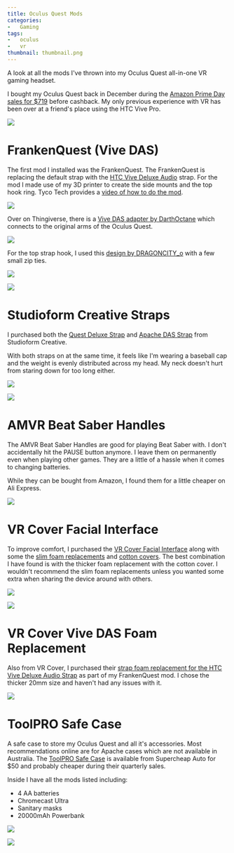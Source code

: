 ```yaml
---
title: Oculus Quest Mods
categories:
-   Gaming
tags:
-   oculus
-   vr
thumbnail: thumbnail.png
---
```


A look at all the mods I've thrown into my Oculus Quest all-in-one VR gaming headset.

<!-- more -->

I bought my Oculus Quest back in December during the [Amazon Prime Day sales for $719](https://www.ozbargain.com.au/node/470990) before cashback. My only previous experience with VR has been over at a friend's place using the HTC Vive Pro.

![](unit.jpg)

# FrankenQuest (Vive DAS)

The first mod I installed was the FrankenQuest. The FrankenQuest is replacing the default strap with the [HTC Vive Deluxe Audio](https://www.vive.com/au/vive-deluxe-audio-strap/) strap. For the mod I made use of my 3D printer to create the side mounts and the top hook ring. Tyco Tech provides a [video of how to do the mod](https://www.youtube.com/watch?v=RmnPnS4NOYo).

![](vive-das.jpg)

Over on Thingiverse, there is a [Vive DAS adapter by DarthOctane](https://www.thingiverse.com/thing:3691033) which connects to the original arms of the Oculus Quest.

![](das-clip.jpg)

For the top strap hook, I used this [design by DRAGONCITY_o](https://www.thingiverse.com/thing:3685188) with a few small zip ties.

![](top-ring-1.jpg)

![](top-ring-2.jpg)

# Studioform Creative Straps

I purchased both the [Quest Deluxe Strap](https://www.studioformcreative.com/product-page/go-quest-deluxe-strap-black) and [Apache DAS Strap](https://www.studioformcreative.com/) from Studioform Creative.

With both straps on at the same time, it feels like I'm wearing a baseball cap and the weight is evenly distributed across my head. My neck doesn't hurt from staring down for too long either.

![](straps.jpg)

![](unit2.jpg)

# AMVR Beat Saber Handles

The AMVR Beat Saber Handles are good for playing Beat Saber with. I don't accidentally hit the PAUSE button anymore. I leave them on permanently even when playing other games. They are a little of a hassle when it comes to changing batteries.

While they can be bought from Amazon, I found them for a little cheaper on Ali Express.

![](beat-saber-controller.jpg)

# VR Cover Facial Interface

To improve comfort, I purchased the [VR Cover Facial Interface](https://vrcover.com/product/oculus-quest-foam-and-interface-basic-set/) along with some the [slim foam replacements](https://vrcover.com/product/oculus-quest-foam-replacement-slim/) and [cotton covers](https://vrcover.com/product/oculus-quest-vr-cover/). The best combination I have found is with the thicker foam replacement with the cotton cover. I wouldn't recommend the slim foam replacements unless you wanted some extra when sharing the device around with others.

![](facial-interface.jpg)

![](covers.jpg)

# VR Cover Vive DAS Foam Replacement

Also from VR Cover, I purchased their [strap foam replacement for the HTC Vive Deluxe Audio Strap](https://vrcover.com/product/htc-vive-deluxe-audio-strap-foam-replacement/) as part of my FrankenQuest mod. I chose the thicker 20mm size and haven't had any issues with it.

![](vr-cover.jpg)

# ToolPRO Safe Case

A safe case to store my Oculus Quest and all it's accessories. Most recommendations online are for Apache cases which are not available in Australia. The [ToolPRO Safe Case](https://www.supercheapauto.com.au/p/toolpro-toolpro-safe-case---345mm-x-290mm-x-145mm/326044.html) is available from Supercheap Auto for $50 and probably cheaper during their quarterly sales.

Inside I have all the mods listed including:
- 4 AA batteries
- Chromecast Ultra
- Sanitary masks
- 20000mAh Powerbank

![](case-inside.jpg)

![](case-outside.jpg)
